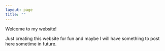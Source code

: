 ```yaml
---
layout: page
title: ""
---
```


Welcome to my website!

Just creating this website for fun and maybe I will have something to post here sometime in future.
